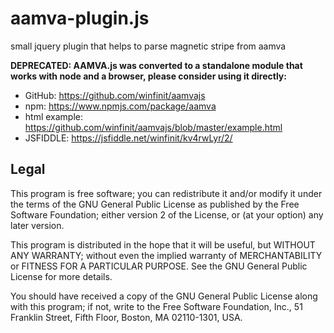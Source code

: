 # aamva-plugin.js

small jquery plugin that helps to parse magnetic stripe from aamva

**DEPRECATED: 
AAMVA.js was converted to a standalone module that works with node and 
a browser, please consider using it directly:**
* GitHub: https://github.com/winfinit/aamvajs
* npm: https://www.npmjs.com/package/aamva
* html example: https://github.com/winfinit/aamvajs/blob/master/example.html
* JSFIDDLE: https://jsfiddle.net/winfinit/kv4rwLyr/2/

## Legal

This program is free software; you can redistribute it and/or
modify it under the terms of the GNU General Public License
as published by the Free Software Foundation; either version 2
of the License, or (at your option) any later version.

This program is distributed in the hope that it will be useful,
but WITHOUT ANY WARRANTY; without even the implied warranty of
MERCHANTABILITY or FITNESS FOR A PARTICULAR PURPOSE.  See the
GNU General Public License for more details.

You should have received a copy of the GNU General Public License
along with this program; if not, write to the Free Software
Foundation, Inc., 51 Franklin Street, Fifth Floor, Boston, MA  02110-1301, USA.
